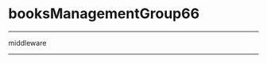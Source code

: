 # booksManagementGroup66





_________________________________________________________
middleware 





____________________________________________________________________________

